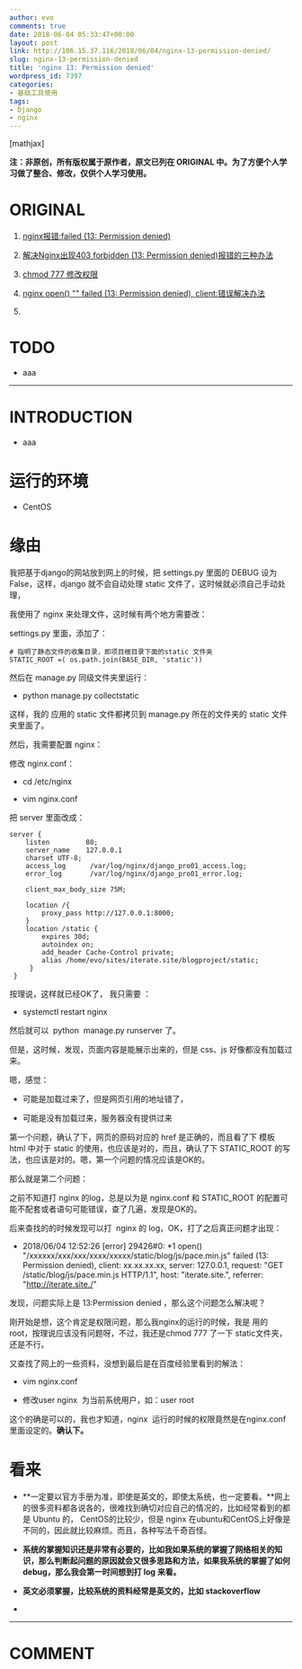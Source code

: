 ```yaml
---
author: evo
comments: true
date: 2018-06-04 05:33:47+00:00
layout: post
link: http://106.15.37.116/2018/06/04/nginx-13-permission-denied/
slug: nginx-13-permission-denied
title: 'nginx 13: Permission denied'
wordpress_id: 7397
categories:
- 基础工具使用
tags:
- Django
- nginx
---
```


<!-- more -->

[mathjax]

**注：非原创，所有版权属于原作者，原文已列在 ORIGINAL 中。为了方便个人学习做了整合、修改，仅供个人学习使用。**


# ORIGINAL





 	
  1. [nginx报错:failed (13: Permission denied)](https://jingyan.baidu.com/article/64d05a023f8d46de55f73b37.html)

 	
  2. [解决Nginx出现403 forbidden (13: Permission denied)报错的三种办法](http://www.shuchengxian.com/article/658.html)

 	
  3. [chmod 777 修改权限](https://www.cnblogs.com/sipher/articles/2429772.html)

 	
  4. [nginx open() "" failed (13: Permission denied), client:错误解决办法](https://blog.csdn.net/watsy/article/details/10010009)

 	
  5. 



# TODO





 	
  * aaa





* * *





# INTRODUCTION





 	
  * aaa




# 运行的环境





 	
  * CentOS





# 缘由


我把基于django的网站放到网上的时候，把 settings.py 里面的 DEBUG 设为 False，这样，django 就不会自动处理 static 文件了，这时候就必须自己手动处理，

我使用了 nginx 来处理文件，这时候有两个地方需要改：

settings.py 里面，添加了：

    
    # 指明了静态文件的收集目录，即项目根目录下面的static 文件夹
    STATIC_ROOT =( os.path.join(BASE_DIR, 'static'))


然后在 manage.py 同级文件夹里运行：



 	
  * python manage.py collectstatic


这样，我的 应用的 static 文件都拷贝到 manage.py 所在的文件夹的 static 文件夹里面了。

然后，我需要配置 nginx：

修改 nginx.conf：

 	
  * cd /etc/nginx

 	
  * vim nginx.conf


把 server 里面改成：

    
    server {
        listen         80;
        server_name    127.0.0.1
        charset UTF-8;
        access_log      /var/log/nginx/django_pro01_access.log;
        error_log       /var/log/nginx/django_pro01_error.log;
    
        client_max_body_size 75M;
    
        location /{
            proxy_pass http://127.0.0.1:8000;
        }
        location /static {
            expires 30d;
            autoindex on;
            add_header Cache-Control private;
            alias /home/evo/sites/iterate.site/blogproject/static;
         }
     }


按理说，这样就已经OK了， 我只需要 ：



 	
  * systemctl restart nginx


然后就可以  python  manage.py runserver 了。

但是，这时候，发现，页面内容是能展示出来的，但是 css、js 好像都没有加载过来。

嗯，感觉：

 	
  * 可能是加载过来了，但是网页引用的地址错了，

 	
  * 可能是没有加载过来，服务器没有提供过来


第一个问题，确认了下，网页的原码对应的 href 是正确的，而且看了下 模板 html 中对于 static 的使用，也应该是对的，而且，确认了下 STATIC_ROOT 的写法，也应该是对的。嗯，第一个问题的情况应该是OK的。

那么就是第二个问题：

之前不知道打 nginx 的log，总是以为是 nginx.conf 和 STATIC_ROOT 的配置可能不配套或者语句可能错误，查了几遍，发现是OK的。

后来查找的的时候发现可以打  nginx 的 log，OK，打了之后真正问题才出现：

 	
  * 2018/06/04 12:52:26 [error] 29426#0: *1 open() "/xxxxxx/xxx/xxx/xxxx/xxxxx/static/blog/js/pace.min.js" failed (13: Permission denied), client: xx.xx.xx.xx, server: 127.0.0.1, request: "GET /static/blog/js/pace.min.js HTTP/1.1", host: "iterate.site.", referrer: "http://iterate.site./"


发现，问题实际上是 13:Permission denied ，那么这个问题怎么解决呢？

刚开始是想，这个肯定是权限问题，那么我nginx的运行的时候，我是 用的 root，按理说应该没有问题呀，不过，我还是chmod 777 了一下 static文件夹，还是不行。

又查找了网上的一些资料，没想到最后是在百度经验里看到的解法：

 	
  * vim nginx.conf

 	
  * 修改user nginx  为当前系统用户，如：user root


这个的确是可以的，我也才知道，nginx  运行的时候的权限竟然是在nginx.conf 里面设定的。**确认下。**




# 看来





 	
  * **一定要以官方手册为准，即使是英文的，即使太系统，也一定要看。**网上的很多资料都各说各的，很难找到确切对应自己的情况的，比如经常看到的都是 Ubuntu 的， CentOS的比较少，但是 nginx 在ubuntu和CentOS上好像是不同的，因此就比较麻烦。而且，各种写法千奇百怪。

 	
  * **系统的掌握知识还是非常有必要的，比如我如果系统的掌握了网络相关的知识，那么判断起问题的原因就会又很多思路和方法，如果我系统的掌握了如何 debug，那么我会第一时间想到打 log 来看。**

 	
  * **英文必须掌握，比较系统的资料经常是英文的，比如 stackoverflow**

 	
  * 

















* * *





# COMMENT



